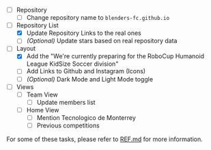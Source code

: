 - [ ] Repository 
  - [ ] Change repository name to `blenders-fc.github.io`
- [ ] Repository List
  - [x] Update Repository Links to the real ones 
  - [ ] _(Optional)_ Update stars based on real repository data
- [ ] Layout
  - [x] Add the "We're currently preparing for the RoboCup Humanoid League KidSize Soccer division"
  - [ ] Add Links to Github and Instagram (Icons)
  - [ ] _(Optional)_ Dark Mode and Light Mode toggle 
- [ ] Views 
  - [ ] Team View 
    - [ ] Update members list 
  - [ ] Home View
    - [ ] Mention Tecnologico de Monterrey
    - [ ] Previous competitions

For some of these tasks, please refer to [REF.md](./REF.md) for more information. 